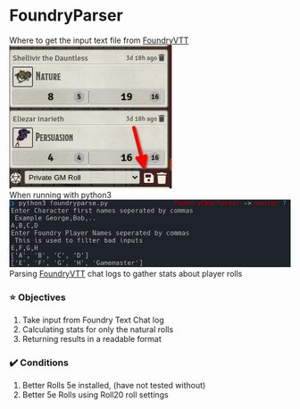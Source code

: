 # FoundryParser
Where to get the input text file from [FoundryVTT](https://foundryvtt.com/) <br/>
![Chat Logs](assets/Save1.png)
<br/>
When running with python3
![Usage](assets/Example1.png)
<br/>
Parsing [FoundryVTT](https://foundryvtt.com/) chat logs to gather stats about player rolls
### :star: Objectives
1. Take input from Foundry Text Chat log
2. Calculating stats for only the natural rolls
3. Returning results in a readable format
### :heavy_check_mark: Conditions
1. Better Rolls 5e installed, (have not tested without)
2. Better 5e Rolls using Roll20 roll settings


